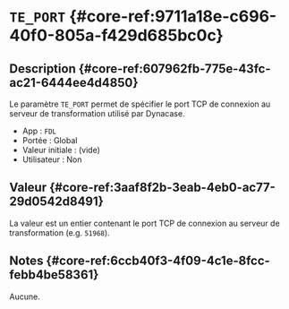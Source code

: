 # `TE_PORT` {#core-ref:9711a18e-c696-40f0-805a-f429d685bc0c}

## Description {#core-ref:607962fb-775e-43fc-ac21-6444ee4d4850}

Le paramètre `TE_PORT` permet de spécifier le port TCP de connexion au serveur
de transformation utilisé par Dynacase.

*   App : `FDL`
*   Portée : Global
*   Valeur initiale : (vide)
*   Utilisateur : Non

## Valeur {#core-ref:3aaf8f2b-3eab-4eb0-ac77-29d0542d8491}

La valeur est un entier contenant le port TCP de connexion au serveur de
transformation (e.g. `51968`).

## Notes {#core-ref:6ccb40f3-4f09-4c1e-8fcc-febb4be58361}

Aucune.

<!-- links -->